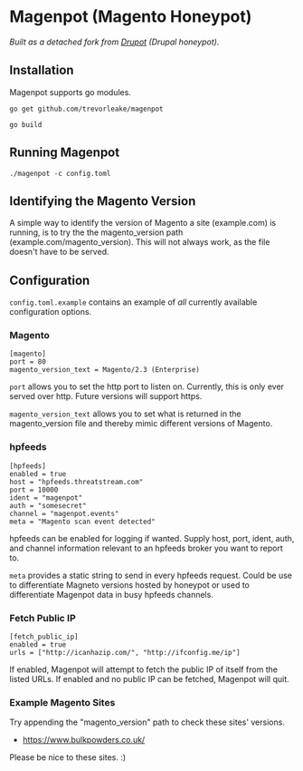 # Magenpot (Magento Honeypot)

*Built as a detached fork from [Drupot](www.github.com/d1str0/Drupot) (Drupal honeypot).*

## Installation
Magenpot supports go modules.

`go get github.com/trevorleake/magenpot`

`go build`

## Running Magenpot
`./magenpot -c config.toml`

## Identifying the Magento Version
A simple way to identify the version of Magento a site (example.com) is running, is to try the the magento_version path (example.com/magento_version). This will not always work, as the file doesn't have to be served.

## Configuration
`config.toml.example` contains an example of *all* currently available configuration options.

### Magento
    [magento]
    port = 80
    magento_version_text = Magento/2.3 (Enterprise)

`port` allows you to set the http port to listen on. Currently, this is only ever served over http. Future versions will support https.

`magento_version_text` allows you to set what is returned in the magento_version file and thereby mimic different versions of Magento.

### hpfeeds
    [hpfeeds]
    enabled = true
    host = "hpfeeds.threatstream.com"
    port = 10000
    ident = "magenpot"
    auth = "somesecret"
    channel = "magenpot.events"
    meta = "Magento scan event detected"

hpfeeds can be enabled for logging if wanted. Supply host, port, ident, auth,
and channel information relevant to an hpfeeds broker you want to report to.

`meta` provides a static string to send in every hpfeeds request. Could be use
to differentiate Magneto versions hosted by honeypot or used to differentiate
Magenpot data in busy hpfeeds channels.

### Fetch Public IP
    [fetch_public_ip]
    enabled = true
    urls = ["http://icanhazip.com/", "http://ifconfig.me/ip"]


If enabled, Magenpot will attempt to fetch the public IP of itself from the listed URLs. If enabled and no public IP can be fetched, Magenpot will quit.

### Example Magento Sites
Try appending the "magento_version" path to check these sites' versions.
* https://www.bulkpowders.co.uk/

Please be nice to these sites. :)
